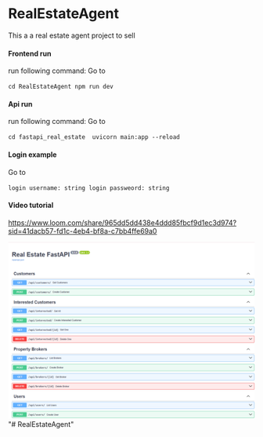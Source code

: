 # RealEstateAgent
This a a real estate agent project to sell

#### Frontend run

run following command: Go to 

`
cd RealEstateAgent
npm run dev
`


#### Api run

run following command: Go to 

`
cd fastapi_real_estate 
uvicorn main:app --reload
`


#### Login example

 Go to 

`
login username: string
login passweord: string
`

#### Video tutorial
https://www.loom.com/share/965dd5dd438e4ddd85fbcf9d1ec3d974?sid=41dacb57-fd1c-4eb4-bf8a-c7bb4ffe69a0


	
![Apis Screenshot](/API_ss.png)
"# RealEstateAgent" 
